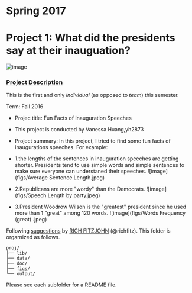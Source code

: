 # Spring 2017
# Project 1: What did the presidents say at their inauguation?

![image](figs/title.jpg)

### [Project Description](doc/)
This is the first and only *individual* (as opposed to *team*) this semester. 

Term: Fall 2016

+ Projec title: Fun Facts of Inauguration Speeches
+ This project is conducted by Vanessa Huang,yh2873

+ Project summary: In this project, I tried to find some fun facts of inaugurations speeches. For example: 


+ 1.the lengths of the sentences in inauguration speeches are getting shorter. Presidents tend to use simple words and simple sentences to make sure everyone can understaned their speeches. 
![image](figs/Average Sentence Length.jpeg)



+ 2.Republicans are more "wordy" than the Democrats. 
![image](figs/Speech Length by party.jpeg)



+ 3.President Woodrow Wilson is the "greatest" president since he used more than 1 "great" among 120 words.
![image](figs/Words Frequency (great) .jpeg)

Following [suggestions](http://nicercode.github.io/blog/2013-04-05-projects/) by [RICH FITZJOHN](http://nicercode.github.io/about/#Team) (@richfitz). This folder is orgarnized as follows.

```
proj/
├── lib/
├── data/
├── doc/
├── figs/
└── output/
```

Please see each subfolder for a README file.
